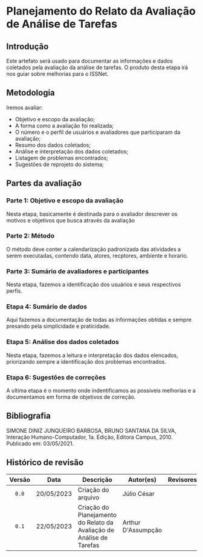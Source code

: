 # Planejamento do Relato da Avaliação de Análise de Tarefas

## Introdução

Este artefato será usado para documentar as informações e dados coletados pela avaliação da análise de tarefas. O produto desta etapa irá nos guiar sobre melhorias para o ISSNet. 


## Metodologia

Iremos avaliar: 

- Objetivo e escopo da avaliação;
- A forma como a avaliação foi realizada;
- O número e o perfil de usuários e avaliadores que participaram da avaliação;
- Resumo dos dados coletados;
- Análise e interpretação dos dados coletados;
- Listagem de problemas encontrados;
- Sugestões de reprojeto do sistema;

## Partes da avaliação 

### Parte 1: Objetivo e escopo da avaliação

Nesta etapa, basicamente é destinada para o avaliador descrever os motivos e objetivos que busca através da avaliação

### Parte 2: Método

O método deve conter a calendarização padronizada das atividades a serem executadas, contendo data, atores, recptores, ambiente e horario.

### Parte 3: Sumário de avaliadores e participantes

Nesta etapa, fazemos a identificação dos usuários e seus respectivos perfis. 

### Etapa 4: Sumário de dados

Aqui fazemos a documentação de todas as informações obtidas e sempre presando pela simplicidade e praticidade.

### Etapa 5: Análise dos dados coletados

Nesta etapa, fazemos a leitura e interpretação dos dados elencados, priorizando sempre a identificação dos problemas encontrados.

### Etapa 6: Sugestões de correções

A ultima etapa é o momento onde indentificamos as possiveis melhorias e a documentamos em forma de objetivos de correção.


<!-- ## Referências -->
<!-- FONTES CITADAS UTILIZADAS PARA EMBASAR O TEXTO. REMOVER CASO NÃO HOUVER  -->

## Bibliografia
<!-- FONTES CONSULTADAS DURANTE A ELABORAÇÃO DO TEXTO, CITADAS OU NÃO. REMOVER CASO NÃO HOUVER -->
SIMONE DINIZ JUNQUEIRO BARBOSA, BRUNO SANTANA DA SILVA, Interação Humano-Computador, 1a.
Edição, Editora Campus, 2010. Publicado em: 03/05/2021.

## Histórico de revisão

| Versão     | Data        | Descrição            | Autor(es)                          | Revisores  |
| :--------: | :---------: | -------------------- | ---------------------------------- | ---------- |
| `0.0`      |  20/05/2023 | Criação do arquivo   | Júlio César               |  |
| `0.1`      |  22/05/2023 | Criação do  Planejamento do Relato da Avaliação de Análise de Tarefas   | Arthur D'Assumpção              |  |
